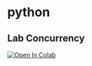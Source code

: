 # python

## Lab Concurrency



<a target="_blank" href="https://colab.research.google.com/github/antonioGoncalves64/pyspark/blob/main/LabPythonConcurrency.ipynb">
  <img src="https://colab.research.google.com/assets/colab-badge.svg" alt="Open In Colab"/>
</a>
